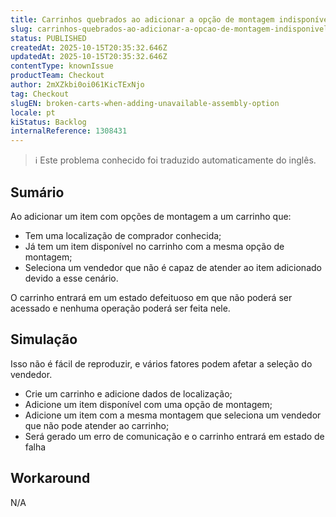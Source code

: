 ```yaml
---
title: Carrinhos quebrados ao adicionar a opção de montagem indisponível
slug: carrinhos-quebrados-ao-adicionar-a-opcao-de-montagem-indisponivel
status: PUBLISHED
createdAt: 2025-10-15T20:35:32.646Z
updatedAt: 2025-10-15T20:35:32.646Z
contentType: knownIssue
productTeam: Checkout
author: 2mXZkbi0oi061KicTExNjo
tag: Checkout
slugEN: broken-carts-when-adding-unavailable-assembly-option
locale: pt
kiStatus: Backlog
internalReference: 1308431
---
```


>ℹ️ Este problema conhecido foi traduzido automaticamente do inglês.

## Sumário



Ao adicionar um item com opções de montagem a um carrinho que:

- Tem uma localização de comprador conhecida;
- Já tem um item disponível no carrinho com a mesma opção de montagem;
- Seleciona um vendedor que não é capaz de atender ao item adicionado devido a esse cenário.

O carrinho entrará em um estado defeituoso em que não poderá ser acessado e nenhuma operação poderá ser feita nele.
## Simulação



Isso não é fácil de reproduzir, e vários fatores podem afetar a seleção do vendedor.


- Crie um carrinho e adicione dados de localização;
- Adicione um item disponível com uma opção de montagem;
- Adicione um item com a mesma montagem que seleciona um vendedor que não pode atender ao carrinho;
- Será gerado um erro de comunicação e o carrinho entrará em estado de falha
## Workaround


N/A



